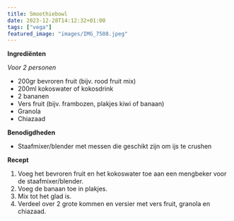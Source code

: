 ```yaml
---
title: Smoothiebowl
date: 2023-12-28T14:12:32+01:00
tags: ["vega"]
featured_image: "images/IMG_7508.jpeg"
---
```


**Ingrediënten**

*Voor 2 personen*
- 200gr bevroren fruit (bijv. rood fruit mix)
- 200ml kokoswater of kokosdrink
- 2 bananen
- Vers fruit (bijv. frambozen, plakjes kiwi of banaan)
- Granola
- Chiazaad

**Benodigdheden**
- Staafmixer/blender met messen die geschikt zijn om ijs te crushen

**Recept**
1. Voeg het bevroren fruit en het kokoswater toe aan een mengbeker voor de staafmixer/blender.
2. Voeg de banaan toe in plakjes.
3. Mix tot het glad is.
4. Verdeel over 2 grote kommen en versier met vers fruit, granola en chiazaad.
